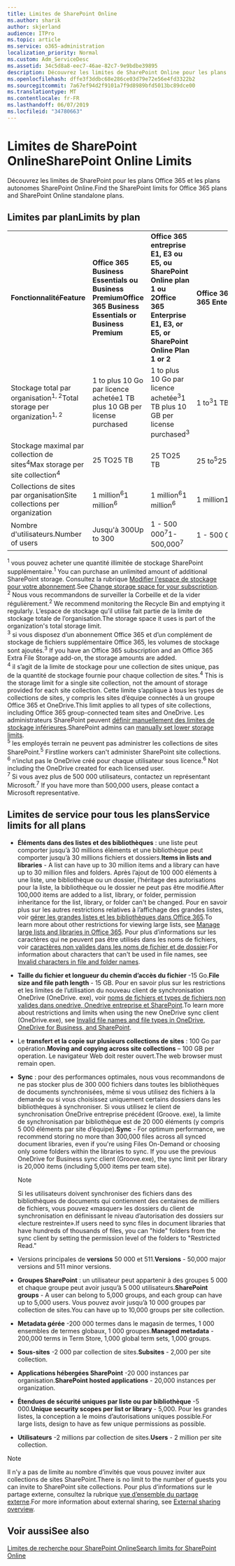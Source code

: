 ```yaml
---
title: Limites de SharePoint Online
ms.author: sharik
author: skjerland
audience: ITPro
ms.topic: article
ms.service: o365-administration
localization_priority: Normal
ms.custom: Adm_ServiceDesc
ms.assetid: 34c5d8a8-eec7-46ae-82c7-9e9bdbe39895
description: Découvrez les limites de SharePoint Online pour les plans Office 365 Entreprise et pour les plans autonomes.
ms.openlocfilehash: dffe3f3ddbc68e286ce03d79e72e56e4fd3322b2
ms.sourcegitcommit: 7a67ef94d2f9101a7f9d8989bfd5013bc89dce00
ms.translationtype: MT
ms.contentlocale: fr-FR
ms.lasthandoff: 06/07/2019
ms.locfileid: "34780663"
---
```

# <a name="sharepoint-online-limits"></a><span data-ttu-id="6103f-103">Limites de SharePoint Online</span><span class="sxs-lookup"><span data-stu-id="6103f-103">SharePoint Online Limits</span></span> 

<span data-ttu-id="6103f-104">Découvrez les limites de SharePoint pour les plans Office 365 et les plans autonomes SharePoint Online.</span><span class="sxs-lookup"><span data-stu-id="6103f-104">Find the SharePoint limits for Office 365 plans and SharePoint Online standalone plans.</span></span>
  
## <a name="limits-by-plan"></a><span data-ttu-id="6103f-105">Limites par plan</span><span class="sxs-lookup"><span data-stu-id="6103f-105">Limits by plan</span></span> 

|||||
|:-----|:-----|:-----|:-----|
|<span data-ttu-id="6103f-106">**Fonctionnalité**</span><span class="sxs-lookup"><span data-stu-id="6103f-106">**Feature**</span></span> <br/> |<span data-ttu-id="6103f-107">**Office 365 Business Essentials ou Business Premium**</span><span class="sxs-lookup"><span data-stu-id="6103f-107">**Office 365 Business Essentials or Business Premium**</span></span> <br/> |<span data-ttu-id="6103f-108">**Office 365 entreprise E1, E3 ou E5, ou SharePoint Online plan 1 ou 2**</span><span class="sxs-lookup"><span data-stu-id="6103f-108">**Office 365 Enterprise E1, E3, or E5, or SharePoint Online Plan 1 or 2**</span></span> <br/> | <span data-ttu-id="6103f-109">**Office 365 Entreprise F1**</span><span class="sxs-lookup"><span data-stu-id="6103f-109">**Office 365 Enterprise F1**</span></span> <br/> |
|<span data-ttu-id="6103f-110">Stockage total par organisation<sup>1, 2</sup></span><span class="sxs-lookup"><span data-stu-id="6103f-110">Total storage per organization<sup>1, 2</sup></span></span> <br/> |<span data-ttu-id="6103f-111">1 to plus 10 Go par licence achetée</span><span class="sxs-lookup"><span data-stu-id="6103f-111">1 TB plus 10 GB per license purchased</span></span>  <br/> |<span data-ttu-id="6103f-112">1 to plus 10 Go par licence achetée<sup>3</sup></span><span class="sxs-lookup"><span data-stu-id="6103f-112">1 TB plus 10 GB per license purchased<sup>3</sup></span></span> <br/> |<span data-ttu-id="6103f-113">1 to<sup>3</sup></span><span class="sxs-lookup"><span data-stu-id="6103f-113">1 TB<sup>3</sup></span></span> <br/> |
|<span data-ttu-id="6103f-114">Stockage maximal par collection de sites<sup>4</sup></span><span class="sxs-lookup"><span data-stu-id="6103f-114">Max storage per site collection<sup>4</sup></span></span><br/> |<span data-ttu-id="6103f-115">25 TO</span><span class="sxs-lookup"><span data-stu-id="6103f-115">25 TB</span></span> <br/> |<span data-ttu-id="6103f-116">25 TO</span><span class="sxs-lookup"><span data-stu-id="6103f-116">25 TB</span></span> <br/> |<span data-ttu-id="6103f-117">25 to<sup>5</sup></span><span class="sxs-lookup"><span data-stu-id="6103f-117">25 TB<sup>5</sup></span></span> <br/> |
|<span data-ttu-id="6103f-118">Collections de sites par organisation</span><span class="sxs-lookup"><span data-stu-id="6103f-118">Site collections per organization</span></span>  <br/> |<span data-ttu-id="6103f-119">1 million<sup>6</sup></span><span class="sxs-lookup"><span data-stu-id="6103f-119">1 million<sup>6</sup></span></span> <br/> |<span data-ttu-id="6103f-120">1 million<sup>6</sup></span><span class="sxs-lookup"><span data-stu-id="6103f-120">1 million<sup>6</sup></span></span> <br/> |<span data-ttu-id="6103f-121">1 million</span><span class="sxs-lookup"><span data-stu-id="6103f-121">1 million</span></span><br/> |
|<span data-ttu-id="6103f-122">Nombre d'utilisateurs.</span><span class="sxs-lookup"><span data-stu-id="6103f-122">Number of users</span></span>  <br/> |<span data-ttu-id="6103f-123">Jusqu'à 300</span><span class="sxs-lookup"><span data-stu-id="6103f-123">Up to 300</span></span>  <br/> |<span data-ttu-id="6103f-124">1 - 500 000<sup>7</sup></span><span class="sxs-lookup"><span data-stu-id="6103f-124">1- 500,000<sup>7</sup></span></span> <br/> |<span data-ttu-id="6103f-125">1 - 500 000<sup>7</sup></span><span class="sxs-lookup"><span data-stu-id="6103f-125">1- 500,000<sup>7</sup></span></span> <br/> |
   
<span data-ttu-id="6103f-126"><sup>1</sup> vous pouvez acheter une quantité illimitée de stockage SharePoint supplémentaire.</span><span class="sxs-lookup"><span data-stu-id="6103f-126"><sup>1</sup> You can purchase an unlimited amount of additional SharePoint storage.</span></span> <span data-ttu-id="6103f-127">Consultez la rubrique [Modifier l'espace de stockage pour votre abonnement](https://docs.microsoft.com/office365/admin/subscriptions-and-billing/add-storage-space).</span><span class="sxs-lookup"><span data-stu-id="6103f-127">See [Change storage space for your subscription](https://docs.microsoft.com/office365/admin/subscriptions-and-billing/add-storage-space).</span></span> 
<br/><span data-ttu-id="6103f-128"><sup>2</sup> Nous vous recommandons de surveiller la Corbeille et de la vider régulièrement.</span><span class="sxs-lookup"><span data-stu-id="6103f-128"><sup>2</sup> We recommend monitoring the Recycle Bin and emptying it regularly.</span></span> <span data-ttu-id="6103f-129">L’espace de stockage qu’il utilise fait partie de la limite de stockage totale de l’organisation.</span><span class="sxs-lookup"><span data-stu-id="6103f-129">The storage space it uses is part of the organization's total storage limit.</span></span> 
<br/> <span data-ttu-id="6103f-130"><sup>3</sup> si vous disposez d’un abonnement Office 365 et d’un complément de stockage de fichiers supplémentaire Office 365, les volumes de stockage sont ajoutés.</span><span class="sxs-lookup"><span data-stu-id="6103f-130"><sup>3</sup> If you have an Office 365 subscription and an Office 365 Extra File Storage add-on, the storage amounts are added.</span></span> 
<br/> <span data-ttu-id="6103f-131"><sup>4</sup> il s’agit de la limite de stockage pour une collection de sites unique, pas de la quantité de stockage fournie pour chaque collection de sites.</span><span class="sxs-lookup"><span data-stu-id="6103f-131"><sup>4</sup> This is the storage limit for a single site collection, not the amount of storage provided for each site collection.</span></span> <span data-ttu-id="6103f-132">Cette limite s’applique à tous les types de collections de sites, y compris les sites d’équipe connectés à un groupe Office 365 et OneDrive.</span><span class="sxs-lookup"><span data-stu-id="6103f-132">This limit applies to all types of site collections, including Office 365 group-connected team sites and OneDrive.</span></span> <span data-ttu-id="6103f-133">Les administrateurs SharePoint peuvent [définir manuellement des limites de stockage inférieures](https://docs.microsoft.com/sharepoint/manage-site-collection-storage-limits).</span><span class="sxs-lookup"><span data-stu-id="6103f-133">SharePoint admins can [manually set lower storage limits](https://docs.microsoft.com/sharepoint/manage-site-collection-storage-limits).</span></span> 
<br/> <span data-ttu-id="6103f-134"><sup>5</sup> les employés terrain ne peuvent pas administrer les collections de sites SharePoint.</span><span class="sxs-lookup"><span data-stu-id="6103f-134"><sup>5</sup> Firstline workers can't administer SharePoint site collections.</span></span> 
<br/> <span data-ttu-id="6103f-135"><sup>6</sup> n’inclut pas le OneDrive créé pour chaque utilisateur sous licence.</span><span class="sxs-lookup"><span data-stu-id="6103f-135"><sup>6</sup> Not including the OneDrive created for each licensed user.</span></span> 
<br/> <span data-ttu-id="6103f-136"><sup>7</sup> Si vous avez plus de 500 000 utilisateurs, contactez un représentant Microsoft.</span><span class="sxs-lookup"><span data-stu-id="6103f-136"><sup>7</sup> If you have more than 500,000 users, please contact a Microsoft representative.</span></span> 
  
## <a name="service-limits-for-all-plans"></a><span data-ttu-id="6103f-137">Limites de service pour tous les plans</span><span class="sxs-lookup"><span data-stu-id="6103f-137">Service limits for all plans</span></span>

- <span data-ttu-id="6103f-138">**Éléments dans des listes et des bibliothèques** : une liste peut comporter jusqu’à 30 millions éléments et une bibliothèque peut comporter jusqu’à 30 millions fichiers et dossiers.</span><span class="sxs-lookup"><span data-stu-id="6103f-138">**Items in lists and libraries** - A list can have up to 30 million items and a library can have up to 30 million files and folders.</span></span> <span data-ttu-id="6103f-139">Après l’ajout de 100 000 éléments à une liste, une bibliothèque ou un dossier, l’héritage des autorisations pour la liste, la bibliothèque ou le dossier ne peut pas être modifié.</span><span class="sxs-lookup"><span data-stu-id="6103f-139">After 100,000 items are added to a list, library, or folder, permission inheritance for the list, library, or folder can't be changed.</span></span> <span data-ttu-id="6103f-140">Pour en savoir plus sur les autres restrictions relatives à l’affichage des grandes listes, voir [gérer les grandes listes et les bibliothèques dans Office 365](https://support.office.com/article/b4038448-ec0e-49b7-b853-679d3d8fb784).</span><span class="sxs-lookup"><span data-stu-id="6103f-140">To learn more about other restrictions for viewing large lists, see [Manage large lists and libraries in Office 365](https://support.office.com/article/b4038448-ec0e-49b7-b853-679d3d8fb784).</span></span> <span data-ttu-id="6103f-141">Pour plus d’informations sur les caractères qui ne peuvent pas être utilisés dans les noms de fichiers, voir [caractères non valides dans les noms de fichier et de dossier](https://support.office.com/article/64883a5d-228e-48f5-b3d2-eb39e07630fa).</span><span class="sxs-lookup"><span data-stu-id="6103f-141">For information about characters that can't be used in file names, see [Invalid characters in file and folder names](https://support.office.com/article/64883a5d-228e-48f5-b3d2-eb39e07630fa).</span></span>

- <span data-ttu-id="6103f-142">**Taille du fichier et longueur du chemin d’accès du fichier** -15 Go.</span><span class="sxs-lookup"><span data-stu-id="6103f-142">**File size and file path length** - 15 GB.</span></span> <span data-ttu-id="6103f-143">Pour en savoir plus sur les restrictions et les limites de l’utilisation du nouveau client de synchronisation OneDrive (OneDrive. exe), voir [noms de fichiers et types de fichiers non valides dans onedrive, Onedrive entreprise et SharePoint](https://support.office.com/article/64883a5d-228e-48f5-b3d2-eb39e07630fa).</span><span class="sxs-lookup"><span data-stu-id="6103f-143">To learn more about restrictions and limits when using the new OneDrive sync client (OneDrive.exe), see [Invalid file names and file types in OneDrive, OneDrive for Business, and SharePoint](https://support.office.com/article/64883a5d-228e-48f5-b3d2-eb39e07630fa).</span></span>

- <span data-ttu-id="6103f-144">Le **transfert et la copie sur plusieurs collections de sites** : 100 Go par opération.</span><span class="sxs-lookup"><span data-stu-id="6103f-144">**Moving and copying across site collections** – 100 GB per operation.</span></span> <span data-ttu-id="6103f-145">Le navigateur Web doit rester ouvert.</span><span class="sxs-lookup"><span data-stu-id="6103f-145">The web browser must remain open.</span></span>

- <span data-ttu-id="6103f-146">**Sync** : pour des performances optimales, nous vous recommandons de ne pas stocker plus de 300 000 fichiers dans toutes les bibliothèques de documents synchronisées, même si vous utilisez des fichiers à la demande ou si vous choisissez uniquement certains dossiers dans les bibliothèques à synchroniser. Si vous utilisez le client de synchronisation OneDrive entreprise précédent (Groove. exe), la limite de synchronisation par bibliothèque est de 20 000 éléments (y compris 5 000 éléments par site d’équipe).</span><span class="sxs-lookup"><span data-stu-id="6103f-146">**Sync** - For optimum performance, we recommend storing no more than 300,000 files across all synced document libraries, even if you're using Files On-Demand or choosing only some folders within the libraries to sync. If you use the previous OneDrive for Business sync client (Groove.exe), the sync limit per library is 20,000 items (including 5,000 items per team site).</span></span>

    > [!NOTE]
    > <span data-ttu-id="6103f-147">Si les utilisateurs doivent synchroniser des fichiers dans des bibliothèques de documents qui contiennent des centaines de milliers de fichiers, vous pouvez «masquer» les dossiers du client de synchronisation en définissant le niveau d’autorisation des dossiers sur «lecture restreinte».</span><span class="sxs-lookup"><span data-stu-id="6103f-147">If users need to sync files in document libraries that have hundreds of thousands of files, you can "hide" folders from the sync client by setting the permission level of the folders to "Restricted Read."</span></span> 

- <span data-ttu-id="6103f-148">Versions principales de **versions** 50 000 et 511.</span><span class="sxs-lookup"><span data-stu-id="6103f-148">**Versions** - 50,000 major versions and 511 minor versions.</span></span>

- <span data-ttu-id="6103f-149">**Groupes SharePoint** : un utilisateur peut appartenir à des groupes 5 000 et chaque groupe peut avoir jusqu’à 5 000 utilisateurs.</span><span class="sxs-lookup"><span data-stu-id="6103f-149">**SharePoint groups** - A user can belong to 5,000 groups, and each group can have up to 5,000 users.</span></span> <span data-ttu-id="6103f-150">Vous pouvez avoir jusqu’à 10 000 groupes par collection de sites.</span><span class="sxs-lookup"><span data-stu-id="6103f-150">You can have up to 10,000 groups per site collection.</span></span>

- <span data-ttu-id="6103f-151">**Metadata gérée** -200 000 termes dans le magasin de termes, 1 000 ensembles de termes globaux, 1 000 groupes.</span><span class="sxs-lookup"><span data-stu-id="6103f-151">**Managed metadata** - 200,000 terms in Term Store, 1,000 global term sets, 1,000 groups.</span></span>

- <span data-ttu-id="6103f-152">**Sous-sites** -2 000 par collection de sites.</span><span class="sxs-lookup"><span data-stu-id="6103f-152">**Subsites** - 2,000 per site collection.</span></span>

- <span data-ttu-id="6103f-153">**Applications hébergées SharePoint** -20 000 instances par organisation.</span><span class="sxs-lookup"><span data-stu-id="6103f-153">**SharePoint hosted applications** - 20,000 instances per organization.</span></span>

- <span data-ttu-id="6103f-154">**Étendues de sécurité uniques par liste ou par bibliothèque** -5 000.</span><span class="sxs-lookup"><span data-stu-id="6103f-154">**Unique security scopes per list or library** - 5,000.</span></span> <span data-ttu-id="6103f-155">Pour les grandes listes, la conception a le moins d’autorisations uniques possible.</span><span class="sxs-lookup"><span data-stu-id="6103f-155">For large lists, design to have as few unique permissions as possible.</span></span>

- <span data-ttu-id="6103f-156">**Utilisateurs** -2 millions par collection de sites.</span><span class="sxs-lookup"><span data-stu-id="6103f-156">**Users** - 2 million per site collection.</span></span>

> [!NOTE]
> <span data-ttu-id="6103f-157">Il n’y a pas de limite au nombre d’invités que vous pouvez inviter aux collections de sites SharePoint.</span><span class="sxs-lookup"><span data-stu-id="6103f-157">There is no limit to the number of guests you can invite to SharePoint site collections.</span></span> <span data-ttu-id="6103f-158">Pour plus d’informations sur le partage externe, consultez la rubrique [vue d’ensemble du partage externe](https://docs.microsoft.com/sharepoint/external-sharing-overview).</span><span class="sxs-lookup"><span data-stu-id="6103f-158">For more information about external sharing, see [External sharing overview](https://docs.microsoft.com/sharepoint/external-sharing-overview).</span></span>

## <a name="see-also"></a><span data-ttu-id="6103f-159">Voir aussi</span><span class="sxs-lookup"><span data-stu-id="6103f-159">See also</span></span>

[<span data-ttu-id="6103f-160">Limites de recherche pour SharePoint Online</span><span class="sxs-lookup"><span data-stu-id="6103f-160">Search limits for SharePoint Online</span></span>](https://docs.microsoft.com/sharepoint/search-limits)
